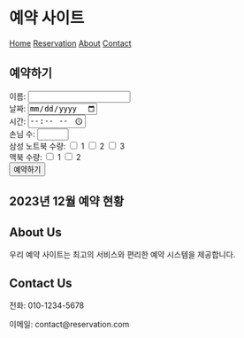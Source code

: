 <!DOCTYPE html>
<html>
<head>
  <title>예약 사이트</title>
  <link rel="stylesheet" href="style.css"> <!-- 별도의 CSS 파일 링크 -->
</head>
<body>
  <div class="container">
    <div class="header">
      <h1>예약 사이트</h1>
      <nav>
        <a href="#">Home</a>
        <a href="#">Reservation</a>
        <a href="#">About</a>
        <a href="#">Contact</a>
      </nav>
    </div>
    <div class="main">
      <h2>예약하기</h2>
      <form id="reservation-form">
        <label for="name">이름:</label>
        <input type="text" id="name" name="name">
        <br>
        <label for="date">날짜:</label>
        <input type="date" id="date" name="date">
        <br>
        <label for="time">시간:</label>
        <input type="time" id="time" name="time">
        <br>
        <label for="guests">손님 수:</label>
        <input type="number" id="guests" name="guests" min="1" max="10">
        <br>
        <label for="samsung">삼성 노트북 수량:</label>
        <input type="checkbox" id="samsung1" name="samsung[]" value="1"> 1
        <input type="checkbox" id="samsung2" name="samsung[]" value="2"> 2
        <input type="checkbox" id="samsung3" name="samsung[]" value="3"> 3
        <!-- 나머지 체크박스들도 동일하게 추가 -->
        <br>
        <label for="macbook">맥북 수량:</label>
        <input type="checkbox" id="macbook1" name="macbook[]" value="1"> 1
        <input type="checkbox" id="macbook2" name="macbook[]" value="2"> 2
        <br>
        <input type="submit" value="예약하기">
      </form>
    </div>
    <div class="footer">
      <div class="calendar">
        <h2>2023년 12월 예약 현황</h2>
        <div id="calendar"></div> <!-- 예약 현황을 표시할 캘린더 영역 -->
      </div>
      <div class="info">
        <h2>About Us</h2>
        <p>우리 예약 사이트는 최고의 서비스와 편리한 예약 시스템을 제공합니다.</p>
        <h2>Contact Us</h2>
        <p>전화: 010-1234-5678</p>
        <p>이메일: contact@reservation.com</p>
      </div
